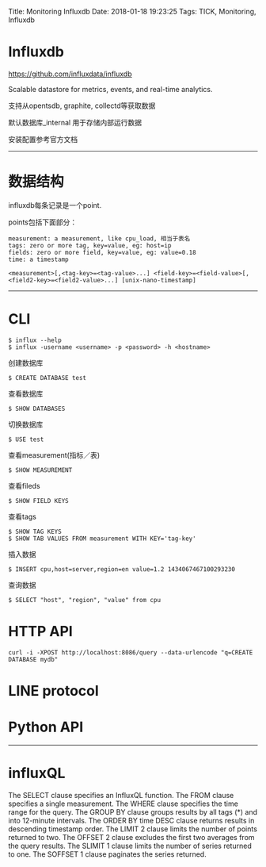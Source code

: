 Title: Monitoring Influxdb
Date: 2018-01-18 19:23:25
Tags: TICK, Monitoring, Influxdb



# Influxdb

<https://github.com/influxdata/influxdb>

Scalable datastore for metrics, events, and real-time analytics.

支持从opentsdb, graphite, collectd等获取数据

默认数据库_internal 用于存储内部运行数据

安装配置参考官方文档

***

# 数据结构

influxdb每条记录是一个point.

points包括下面部分：

    measurement: a measurement, like cpu_load, 相当于表名
    tags: zero or more tag, key=value, eg: host=ip
    fields: zero or more field, key=value, eg: value=0.18
    time: a timestamp

    <measurement>[,<tag-key>=<tag-value>...] <field-key>=<field-value>[,<field2-key>=<field2-value>...] [unix-nano-timestamp]

***

# CLI

    $ influx --help
    $ influx -username <username> -p <password> -h <hostname>

创建数据库

    $ CREATE DATABASE test

查看数据库

    $ SHOW DATABASES

切换数据库

    $ USE test

查看measurement(指标／表)

    $ SHOW MEASUREMENT

查看fileds

    $ SHOW FIELD KEYS

查看tags

    $ SHOW TAG KEYS
    $ SHOW TAB VALUES FROM measurement WITH KEY='tag-key'

插入数据

    $ INSERT cpu,host=server,region=en value=1.2 1434067467100293230

查询数据

    $ SELECT "host", "region", "value" from cpu

# HTTP API

    curl -i -XPOST http://localhost:8086/query --data-urlencode "q=CREATE DATABASE mydb"

# LINE protocol

# Python API

***

# influxQL

The SELECT clause specifies an InfluxQL function.
The FROM clause specifies a single measurement.
The WHERE clause specifies the time range for the query.
The GROUP BY clause groups results by all tags (*) and into 12-minute intervals.
The ORDER BY time DESC clause returns results in descending timestamp order.
The LIMIT 2 clause limits the number of points returned to two.
The OFFSET 2 clause excludes the first two averages from the query results.
The SLIMIT 1 clause limits the number of series returned to one.
The SOFFSET 1 clause paginates the series returned.

